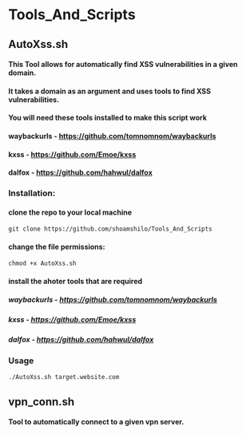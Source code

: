 # Tools_And_Scripts
 

## AutoXss.sh 

#### This Tool allows for automatically find XSS vulnerabilities in a given domain.
#### It takes a domain as an argument and uses tools to find XSS vulnerabilities.
#### You will need these tools installed to make this script work

#### waybackurls - https://github.com/tomnomnom/waybackurls
#### kxss - https://github.com/Emoe/kxss
#### dalfox - https://github.com/hahwul/dalfox

### Installation:

#### clone the repo to your local machine

```
git clone https://github.com/shoamshilo/Tools_And_Scripts
```

#### change the file permissions:
```
chmod +x AutoXss.sh
```

#### install the ahoter tools that are required

##### waybackurls - https://github.com/tomnomnom/waybackurls
##### kxss - https://github.com/Emoe/kxss
##### dalfox - https://github.com/hahwul/dalfox

### Usage 

```
./AutoXss.sh target.website.com
```

## vpn_conn.sh 

#### Tool to automatically connect to a given vpn server. 

